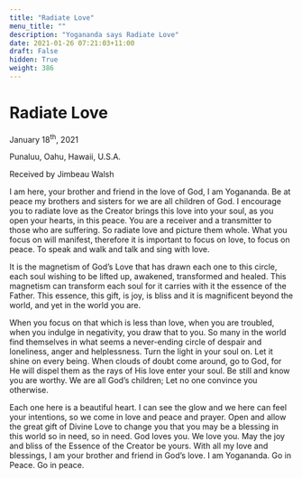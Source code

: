 ```yaml
---
title: "Radiate Love"
menu_title: ""
description: "Yogananda says Radiate Love"
date: 2021-01-26 07:21:03+11:00
draft: False
hidden: True
weight: 386
---
```

# Radiate Love 

January 18<sup>th</sup>, 2021

Punaluu, Oahu, Hawaii, U.S.A.

Received by Jimbeau Walsh


I am here, your brother and friend in the love of God, I am Yogananda. Be at peace my brothers and sisters for we are all children of God. I encourage you to radiate love as the Creator brings this love into your soul, as you open your hearts, in this peace. You are a receiver and a transmitter to those who are suffering. So radiate love and picture them whole. What you focus on will manifest, therefore it is important to focus on love, to focus on peace.  To speak and walk and talk and sing with love. 

It is the magnetism of God’s Love that has drawn each one to this circle, each soul wishing to be lifted up, awakened, transformed and healed. This magnetism can transform each soul for it carries with it the essence of the Father. This essence, this gift, is joy, is bliss and it is magnificent beyond the world, and yet in the world you are. 

When you focus on that which is less than love, when you are troubled, when you indulge in negativity, you draw that to you. So many in the world find themselves in what seems a never-ending circle of despair and loneliness, anger and helplessness. Turn the light in your soul on. Let it shine on every being. When clouds of doubt come around, go to God, for He will dispel them as the rays of His love enter your soul. Be still and know you are worthy. We are all God’s children; Let no one convince you otherwise. 

Each one here is a beautiful heart. I can see the glow and we here can feel your intentions, so we come in love and peace and prayer. Open and allow the great gift of Divine Love to change you that you may be a blessing in this world so in need, so in need. God loves you. We love you. May the joy and bliss of the Essence of the Creator be yours. With all my love and blessings, I am your brother and friend in God’s love. I am Yogananda. Go in Peace. Go in peace.  
